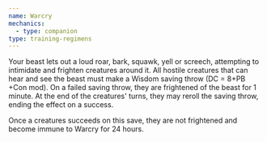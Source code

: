 ```yaml
---
name: Warcry
mechanics:
  - type: companion
type: training-regimens
---
```

Your beast lets out a loud roar, bark, squawk, yell or screech, attempting to intimidate and frighten creatures
around it. All hostile creatures that can hear and see the beast must make a Wisdom saving throw (DC = 8+PB +Con mod).
On a failed saving throw, they are frightened of the beast for 1 minute. At the end of the creatures' turns, they may
reroll the saving throw, ending the effect on a success.

Once a creatures succeeds on this save, they are not frightened and become immune to Warcry for 24 hours.
